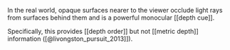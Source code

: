 In the real world, opaque surfaces nearer to the viewer occlude light rays from surfaces behind them and is a powerful monocular [[depth cue]].

Specifically, this provides [[depth order]] but not [[metric depth]] information ([@livongston_pursuit_2013]]). 







 

